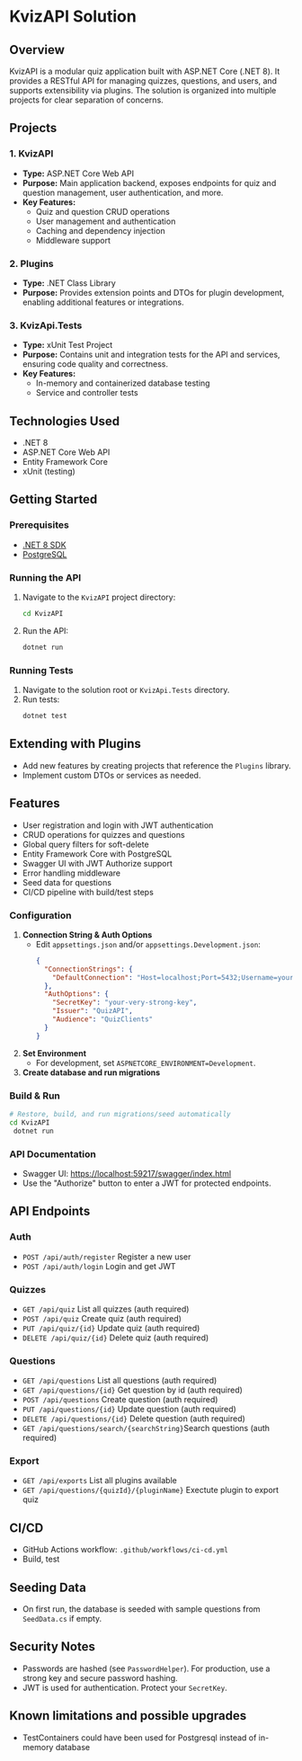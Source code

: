 # KvizAPI Solution

## Overview
KvizAPI is a modular quiz application built with ASP.NET Core (.NET 8). It provides a RESTful API for managing quizzes, questions, and users, and supports extensibility via plugins. The solution is organized into multiple projects for clear separation of concerns.

## Projects

### 1. KvizAPI
- **Type:** ASP.NET Core Web API
- **Purpose:** Main application backend, exposes endpoints for quiz and question management, user authentication, and more.
- **Key Features:**
  - Quiz and question CRUD operations
  - User management and authentication
  - Caching and dependency injection
  - Middleware support

### 2. Plugins
- **Type:** .NET Class Library
- **Purpose:** Provides extension points and DTOs for plugin development, enabling additional features or integrations.

### 3. KvizApi.Tests
- **Type:** xUnit Test Project
- **Purpose:** Contains unit and integration tests for the API and services, ensuring code quality and correctness.
- **Key Features:**
  - In-memory and containerized database testing
  - Service and controller tests

## Technologies Used
- .NET 8
- ASP.NET Core Web API
- Entity Framework Core
- xUnit (testing)

## Getting Started

### Prerequisites
- [.NET 8 SDK](https://dotnet.microsoft.com/download/dotnet/8.0)
- [PostgreSQL](https://www.postgresql.org/)


### Running the API
1. Navigate to the `KvizAPI` project directory:
   ```sh
   cd KvizAPI
   ```
2. Run the API:
   ```sh
   dotnet run
   ```

### Running Tests
1. Navigate to the solution root or `KvizApi.Tests` directory.
2. Run tests:
   ```sh
   dotnet test
   ```

## Extending with Plugins
- Add new features by creating projects that reference the `Plugins` library.
- Implement custom DTOs or services as needed.



## Features
- User registration and login with JWT authentication
- CRUD operations for quizzes and questions
- Global query filters for soft-delete
- Entity Framework Core with PostgreSQL
- Swagger UI with JWT Authorize support
- Error handling middleware
- Seed data for questions
- CI/CD pipeline with build/test steps


### Configuration
1. **Connection String & Auth Options**
   - Edit `appsettings.json` and/or `appsettings.Development.json`:
     ```json
     {
       "ConnectionStrings": {
         "DefaultConnection": "Host=localhost;Port=5432;Username=youruser;Password=yourpass;Database=QuizDB"
       },
       "AuthOptions": {
         "SecretKey": "your-very-strong-key",
         "Issuer": "QuizAPI",
         "Audience": "QuizClients"
       }
     }
     ```
2. **Set Environment**
   - For development, set `ASPNETCORE_ENVIRONMENT=Development`.
3. **Create database and run migrations**

### Build & Run
```bash
# Restore, build, and run migrations/seed automatically
cd KvizAPI
 dotnet run
```

### API Documentation
- Swagger UI: [https://localhost:59217/swagger/index.html](https://localhost:59217/swagger/index.html)
- Use the "Authorize" button to enter a JWT for protected endpoints.

## API Endpoints

### Auth
- `POST /api/auth/register` Register a new user
- `POST /api/auth/login` Login and get JWT

### Quizzes
- `GET /api/quiz` List all quizzes (auth required)
- `POST /api/quiz` Create quiz (auth required)
- `PUT /api/quiz/{id}` Update quiz (auth required)
- `DELETE /api/quiz/{id}` Delete quiz (auth required)

### Questions
- `GET /api/questions` List all questions (auth required)
- `GET /api/questions/{id}` Get question by id (auth required)
- `POST /api/questions` Create question (auth required)
- `PUT /api/questions/{id}` Update question (auth required)
- `DELETE /api/questions/{id}` Delete question (auth required)
- `GET /api/questions/search/{searchString}`Search questions (auth required)

### Export
- `GET /api/exports` List all plugins available
- `GET /api/questions/{quizId}/{pluginName}` Exectute plugin to export quiz

## CI/CD
- GitHub Actions workflow: `.github/workflows/ci-cd.yml`
- Build, test

## Seeding Data
- On first run, the database is seeded with sample questions from `SeedData.cs` if empty.

## Security Notes
- Passwords are hashed (see `PasswordHelper`). For production, use a strong key and secure password hashing.
- JWT is used for authentication. Protect your `SecretKey`.

## Known limitations and possible upgrades
- TestContainers could have been used for Postgresql instead of in-memory database
